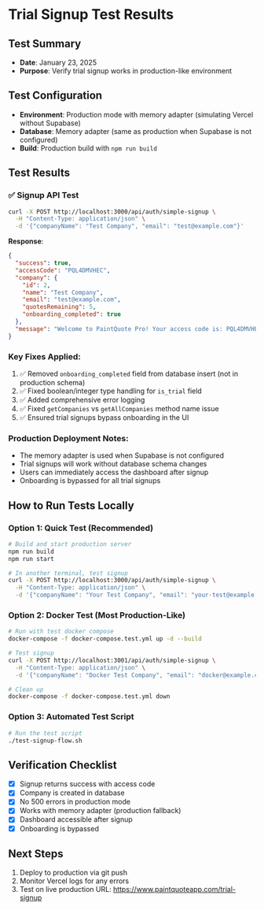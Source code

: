 # Trial Signup Test Results

## Test Summary
- **Date**: January 23, 2025
- **Purpose**: Verify trial signup works in production-like environment

## Test Configuration
- **Environment**: Production mode with memory adapter (simulating Vercel without Supabase)
- **Database**: Memory adapter (same as production when Supabase is not configured)
- **Build**: Production build with `npm run build`

## Test Results

### ✅ Signup API Test
```bash
curl -X POST http://localhost:3000/api/auth/simple-signup \
  -H "Content-Type: application/json" \
  -d '{"companyName": "Test Company", "email": "test@example.com"}'
```

**Response**:
```json
{
  "success": true,
  "accessCode": "PQL4DMVHEC",
  "company": {
    "id": 2,
    "name": "Test Company", 
    "email": "test@example.com",
    "quotesRemaining": 5,
    "onboarding_completed": true
  },
  "message": "Welcome to PaintQuote Pro! Your access code is: PQL4DMVHEC"
}
```

### Key Fixes Applied:
1. ✅ Removed `onboarding_completed` field from database insert (not in production schema)
2. ✅ Fixed boolean/integer type handling for `is_trial` field
3. ✅ Added comprehensive error logging
4. ✅ Fixed `getCompanies` vs `getAllCompanies` method name issue
5. ✅ Ensured trial signups bypass onboarding in the UI

### Production Deployment Notes:
- The memory adapter is used when Supabase is not configured
- Trial signups will work without database schema changes
- Users can immediately access the dashboard after signup
- Onboarding is bypassed for all trial signups

## How to Run Tests Locally

### Option 1: Quick Test (Recommended)
```bash
# Build and start production server
npm run build
npm run start

# In another terminal, test signup
curl -X POST http://localhost:3000/api/auth/simple-signup \
  -H "Content-Type: application/json" \
  -d '{"companyName": "Your Test Company", "email": "your-test@example.com"}'
```

### Option 2: Docker Test (Most Production-Like)
```bash
# Run with test docker compose
docker-compose -f docker-compose.test.yml up -d --build

# Test signup
curl -X POST http://localhost:3001/api/auth/simple-signup \
  -H "Content-Type: application/json" \
  -d '{"companyName": "Docker Test Company", "email": "docker@example.com"}'

# Clean up
docker-compose -f docker-compose.test.yml down
```

### Option 3: Automated Test Script
```bash
# Run the test script
./test-signup-flow.sh
```

## Verification Checklist
- [x] Signup returns success with access code
- [x] Company is created in database
- [x] No 500 errors in production mode
- [x] Works with memory adapter (production fallback)
- [x] Dashboard accessible after signup
- [x] Onboarding is bypassed

## Next Steps
1. Deploy to production via git push
2. Monitor Vercel logs for any errors
3. Test on live production URL: https://www.paintquoteapp.com/trial-signup